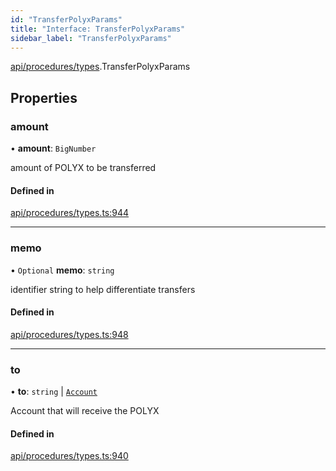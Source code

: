 ```yaml
---
id: "TransferPolyxParams"
title: "Interface: TransferPolyxParams"
sidebar_label: "TransferPolyxParams"
---
```


[api/procedures/types](../../../../../modules/API/Procedures/Types/Types.md).TransferPolyxParams

## Properties

### amount

• **amount**: `BigNumber`

amount of POLYX to be transferred

#### Defined in

[api/procedures/types.ts:944](https://github.com/PolymeshAssociation/polymesh-sdk/blob/8a9e72221/src/api/procedures/types.ts#L944)

___

### memo

• `Optional` **memo**: `string`

identifier string to help differentiate transfers

#### Defined in

[api/procedures/types.ts:948](https://github.com/PolymeshAssociation/polymesh-sdk/blob/8a9e72221/src/api/procedures/types.ts#L948)

___

### to

• **to**: `string` \| [`Account`](../../../../../classes/API/Entities/Account/Account.md)

Account that will receive the POLYX

#### Defined in

[api/procedures/types.ts:940](https://github.com/PolymeshAssociation/polymesh-sdk/blob/8a9e72221/src/api/procedures/types.ts#L940)
